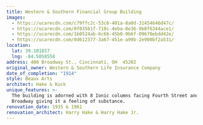 ```yaml
---
title: Western & Southern Financial Group Building
images:
  - https://ucarecdn.com/c79ffc2c-53c6-401a-8a0d-31454646d47c/
  - https://ucarecdn.com/0f03581f-710c-4eba-8e36-9b8f6344ace1/
  - https://ucarecdn.com/1b0524ab-6c6b-45b0-9b6f-09670ebdd42e/
  - https://ucarecdn.com/0d612377-3a67-451e-a99b-2e900bf2a531/
location:
  lat: 39.101857
  lng: -84.5058558
address: 400 Broadway St., Cincinnati, OH  45202
original_owner: Western & Southern Life Insurance Company
date_of_completion: "1914"
style: Beaux Arts
architect: Hake & Kuck
unique_features: >-
  The building is adorned with 8 Ionic columns facing Fourth Street and 4 facing
  Broadway giving it a feeling of substance.
renovation_date: 1935 & 1961
renovation_architect: Harry Hake & Harry Hake Jr.
---
```

